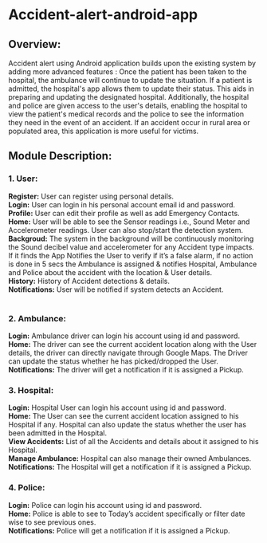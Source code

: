 # Accident-alert-android-app

## Overview:
Accident alert using Android application builds upon the existing system by adding more advanced features : Once the patient has been taken to the hospital, the ambulance will continue to update the situation. If a patient is admitted, the hospital's app allows them to update their status. This aids in preparing and updating the designated hospital. Additionally, the hospital and police are given access to the user's details, enabling the hospital to view the patient's medical records and the police to see the information they need in the event of an accident. If an  accident  occur in rural area or populated area, this application is more useful for victims.

## Module Description:
### 1. User:
**Register:** User can register using personal details.<br>
**Login:** User can login in his personal account email id and password.<br>
**Profile:** User can edit their profile as well as add Emergency Contacts.<br>
**Home:** User will be able to see the Sensor readings i.e., Sound Meter and Accelerometer readings. User can also stop/start the detection system.<br>
**Backgroud:** The system in the background will be continuously monitoring the Sound decibel value and accelerometer for any Accident type impacts. If it finds the App Notifies the User to verify if it’s a false alarm, if no action is done in 5 secs the Ambulance is assigned & notifies Hospital, Ambulance and Police about the accident with the location & User details.<br>
**History:** History of Accident detections & details.<br>
**Notifications:** User will be notified if system detects an Accident.<br>
<br>

### 2. Ambulance:
**Login:** Ambulance driver can login his account using id and password.<br>
**Home:** The driver can see the current accident location along with the User details, the driver can directly navigate through Google Maps. The Driver can update the status whether he has picked/dropped the User.<br>
**Notifications:** The driver will get a notification if it is assigned a Pickup.<br>

### 3. Hospital:
**Login:** Hospital User can login his account using id and password.<br>
**Home:** The User can see the current accident location assigned to his Hospital if any. Hospital can also update the status whether the user has been admitted in the Hospital.<br>
**View Accidents:** List of all the Accidents and details about it assigned to his Hospital. <br>
**Manage Ambulance:** Hospital can also manage their owned Ambulances.<br>
**Notifications:** The Hospital will get a notification if it is assigned a Pickup.<br>

### 4. Police:
**Login:** Police can login his account using id and password.<br>
**Home:** Police is able to see to Today’s accident specifically or filter date wise to see previous ones.<br>
**Notifications:** Police will get a notification if it is assigned a Pickup.<br>

